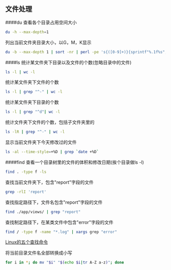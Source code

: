 文件处理
---------

####du
查看各个目录占用空间大小
```sh
du -h --max-depth=1
```
列出当前文件夹目录大小，以G，M，K显示
```sh
du -b --max-depth 1 | sort -nr | perl -pe 's{([0-9]+)}{sprintf"%.1f%s", $1>=2**30? ($1/2**30, "G"): $1>=2**20? ($1/2**20, "M"):$1>=2**10? ($1/2**10, "K"): ($1, "")}e'
```

####ls
统计某文件夹下目录以及文件的个数(忽略目录中的文件)
```sh
ls -l | wc -l
```
统计某文件夹下文件的个数
```sh
ls -l | grep "^-" | wc -l
```
统计某文件夹下目录的个数
```sh
ls -l | grep "^d"| wc -l
```
统计文件夹下文件的个数，包括子文件夹里的
```sh
ls -lR | grep "^-" | wc -l
```
显示当前文件夹下今天修改过的文件
```sh
ls -al --time-style=+%D | grep `date +%D`
```

####find
查看一个目录树里的文件的体积和修改日期(挨个目录做ls -l)
```sh
find . -type f -ls
```
查找当前文件夹下，包含"report"字段的文件
```sh
grep -rlI 'report'
```
查找指定路径下，文件名包含"report"字段的文件
```sh
find ./app/views/ | grep "report"
```
查找制定路径下，在某类文件中包含"error"字段的文件
```sh
find / -type f -name "*.log" | xargs grep "error"
```
[Linux的五个查找命令](http://www.ruanyifeng.com/blog/2009/10/5_ways_to_search_for_files_using_the_terminal.html)

将当前目录文件名全部转换成小写
```sh
for i in *; do mv "$i" "$(echo $i|tr A-Z a-z)"; done
```


